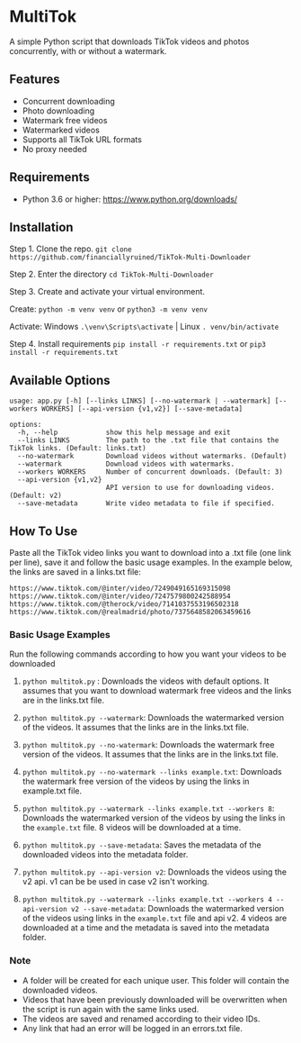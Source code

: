 # MultiTok
A simple Python script that downloads TikTok videos and photos concurrently, with or without a watermark.

## Features
* Concurrent downloading
* Photo downloading
* Watermark free videos
* Watermarked videos
* Supports all TikTok URL formats
* No proxy needed

## Requirements
* Python 3.6 or higher: https://www.python.org/downloads/

## Installation
Step 1. Clone the repo.
`git clone https://github.com/financiallyruined/TikTok-Multi-Downloader`

Step 2. Enter the directory
`cd TikTok-Multi-Downloader`

Step 3. Create and activate your virtual environment.

Create: `python -m venv venv` or `python3 -m venv venv`

Activate: Windows `.\venv\Scripts\activate` | Linux `. venv/bin/activate`

Step 4. Install requirements
`pip install -r requirements.txt` or `pip3 install -r requirements.txt`

## Available Options
```
usage: app.py [-h] [--links LINKS] [--no-watermark | --watermark] [--workers WORKERS] [--api-version {v1,v2}] [--save-metadata]

options:
  -h, --help            show this help message and exit
  --links LINKS         The path to the .txt file that contains the TikTok links. (Default: links.txt)
  --no-watermark        Download videos without watermarks. (Default)
  --watermark           Download videos with watermarks.
  --workers WORKERS     Number of concurrent downloads. (Default: 3)
  --api-version {v1,v2}
                        API version to use for downloading videos. (Default: v2)
  --save-metadata       Write video metadata to file if specified.
```

## How To Use
Paste all the TikTok video links you want to download into a .txt file (one link per line), save it and follow the basic usage examples. 
In the example below, the links are saved in a links.txt file:
```
https://www.tiktok.com/@inter/video/7249049165169315098
https://www.tiktok.com/@inter/video/7247579800242588954
https://www.tiktok.com/@therock/video/7141037553196502318
https://www.tiktok.com/@realmadrid/photo/7375648582063459616
```

### Basic Usage Examples
Run the following commands according to how you want your videos to be downloaded
1. `python multitok.py` : Downloads the videos with default options. It assumes that you want to download watermark free videos and the links are in the links.txt file.

2. `python multitok.py --watermark`: Downloads the watermarked version of the videos. It assumes that the links are in the links.txt file.

3. `python multitok.py --no-watermark`: Downloads the watermark free version of the videos. It assumes that the links are in the links.txt file.

4. `python multitok.py --no-watermark --links example.txt`: Downloads the watermark free version of the videos by using the links in example.txt file.

5. `python multitok.py --watermark --links example.txt --workers 8`: Downloads the watermarked version of the videos by using the links in the `example.txt` file. 8 videos will be downloaded at a time.

6. `python multitok.py --save-metadata`: Saves the metadata of the downloaded videos into the metadata folder.

7. `python multitok.py --api-version v2`: Downloads the videos using the v2 api. v1 can be be used in case v2 isn't working. 

8. `python multitok.py --watermark --links example.txt --workers 4 --api-version v2 --save-metadata`: Downloads the watermarked version of the videos using links in the `example.txt` file and api v2. 4 videos are downloaded at a time and the metadata is saved into the metadata folder. 

### Note
* A folder will be created for each unique user. This folder will contain the downloaded videos.
* Videos that have been previously downloaded will be overwritten when the script is run again with the same links used.
* The videos are saved and renamed according to their video IDs.
* Any link that had an error will be logged in an errors.txt file.
